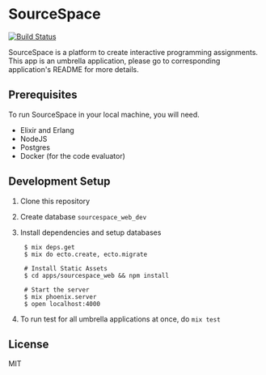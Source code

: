 # SourceSpace
[![Build Status](https://travis-ci.org/srcspace/sourcespace.svg?branch=master)](https://travis-ci.org/srcspace/sourcespace)

SourceSpace is a platform to create interactive programming assignments.
This app is an umbrella application, please go to corresponding application's README for more details.

## Prerequisites

To run SourceSpace in your local machine, you will need.

- Elixir and Erlang
- NodeJS
- Postgres
- Docker (for the code evaluator)

## Development Setup

1. Clone this repository

2. Create database `sourcespace_web_dev`

3. Install dependencies and setup databases

		$ mix deps.get
		$ mix do ecto.create, ecto.migrate

		# Install Static Assets
		$ cd apps/sourcespace_web && npm install

		# Start the server
		$ mix phoenix.server
		$ open localhost:4000

4. To run test for all umbrella applications at once, do `mix test`

## License

MIT
